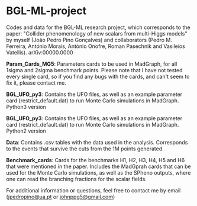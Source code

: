 # BGL-ML-project
Codes and data for the BGL-ML research project, which corresponds to the paper: "Collider phenomenology of new scalars from multi-Higgs models" by myself (João Pedro Pino Gonçalves) and collaborators (Pedro M. Ferreira, António Morais, António Onofre, Roman Pasechnik and Vasileios Vatellis). arXiv:00000.0000

**Param_Cards_MG5**: Parameters cards to be used in MadGraph, for all 1sigma and 2sigma benchmark points. Please note that I have not tested every single card, so if you find any bugs with the cards, and can't seem to fix it, please contact me.

**BGL_UFO_py3**: Contains the UFO files, as well as an example parameter card (restrict_default.dat) to run Monte Carlo simulations in MadGraph. Python3 version

**BGL_UFO_py3**: Contains the UFO files, as well as an example parameter card (restrict_default.dat) to run Monte Carlo simulations in MadGraph. Python2 version

**Data**: Contains .csv tables with the data used in the analysis. Corresponds to the events that survive the cuts from the 1M points generated.

**Benchmark_cards**: Cards for the benchmarks H1, H2, H3, H4, H5 and H6 that were mentioned in the paper. Includes the MadGprah cards that can be used for the Monte Carlo simulations, as well as the SPheno outputs, where one can read the branching fractions for the scalar fields.

For additional information or questions, feel free to contact me by email (jpedropino@ua.pt or johnppg5@gmail.com)
